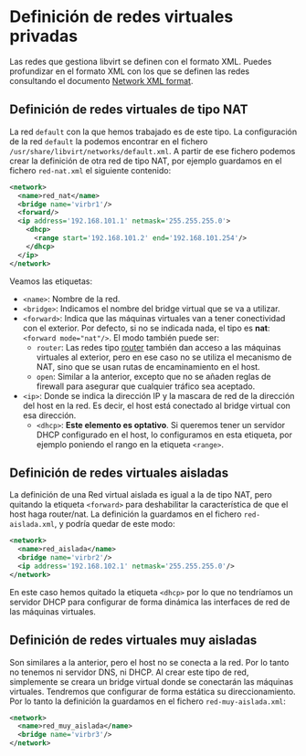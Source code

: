 # Definición de redes virtuales privadas

Las redes que gestiona libvirt se definen con el formato XML. Puedes profundizar en el formato XML con los que se definen las redes consultando el documento [Network XML format](https://libvirt.org/formatnetwork.html). 

## Definición de redes virtuales de tipo NAT

La red `default` con la que hemos trabajado es de este tipo. La configuración de la red `default` la podemos encontrar en el fichero `/usr/share/libvirt/networks/default.xml`. A partir de ese fichero podemos crear la definición de otra red de tipo NAT, por ejemplo guardamos en el fichero `red-nat.xml` el siguiente contenido:

```xml
<network>
  <name>red_nat</name>
  <bridge name='virbr1'/>
  <forward/>
  <ip address='192.168.101.1' netmask='255.255.255.0'>
    <dhcp>
      <range start='192.168.101.2' end='192.168.101.254'/>
    </dhcp>
  </ip>
</network>
```

Veamos las etiquetas:

* `<name>`: Nombre de la red.
* `<bridge>`: Indicamos el nombre del bridge virtual que se va a utilizar.
* `<forward>`: Indica que las máquinas virtuales van a tener conectividad con el exterior. Por defecto, si no se indicada nada, el tipo es **nat**: `<forward mode="nat"/>`. El modo también puede ser:
	* `router`: Las redes tipo [router](https://wiki.libvirt.org/page/VirtualNetworking#Routed_mode) también dan acceso a las máquinas virtuales al exterior, pero en ese caso no se utiliza el mecanismo de NAT, sino que se usan rutas de encaminamiento en el host.
	* `open`: Similar a la anterior, excepto que no se añaden reglas de firewall para asegurar que cualquier tráfico sea aceptado. 
* `<ip>`: Donde se indica la dirección IP y la mascara de red de la dirección del host en la red. Es decir, el host está conectado al bridge virtual con esa dirección.
	* `<dhcp>`: **Este elemento es optativo**. Si queremos tener un servidor DHCP configurado en el host, lo configuramos en esta etiqueta, por ejemplo poniendo el rango en la etiqueta `<range>`. 
	
## Definición de redes virtuales aisladas

La definición de una Red virtual aislada es igual a la de tipo NAT, pero quitando la etiqueta `<forward>` para deshabilitar la característica de que el host haga router/nat. La definición la guardamos en el fichero `red-aislada.xml`, y podría quedar de este modo:

```xml
<network>
  <name>red_aislada</name>
  <bridge name='virbr2'/>
  <ip address='192.168.102.1' netmask='255.255.255.0'/>
</network>
```

En este caso hemos quitado la etiqueta `<dhcp>` por lo que no tendríamos un servidor DHCP para configurar de forma dinámica las interfaces de red de las máquinas virtuales.

## Definición de redes virtuales muy aisladas
 
Son similares a la anterior, pero el host no se conecta a la red. Por lo tanto no tenemos ni servidor DNS, ni DHCP. Al crear este tipo de red, simplemente se creara un bridge virtual donde se conectarán las máquinas virtuales. Tendremos que configurar de forma estática su direccionamiento. Por lo tanto la definición la guardamos en el fichero `red-muy-aislada.xml`:

```xml
<network>
  <name>red_muy_aislada</name>
  <bridge name='virbr3'/>
</network>
```


